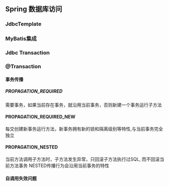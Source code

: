 ## Spring 数据库访问

### JdbcTemplate

### MyBatis集成

### Jdbc Transaction

### @Transaction

#### 事务传播

##### PROPAGATION_REQUIRED 
需要事务，如果当前存在事务，就沿用当前事务，否则新建一个事务运行子方法

#### PROPAGATION_REQUIRED_NEW
每交创建新事务运行方法，新事务拥有新的锁和隔离级别等特性,与当前事务完全独立

#### PROPAGATION_NESTED
当前方法调用子方法时，子方法发生异常，只回滚子方法执行过SQL, 而不回滚当前方法事务
NESTED传播行为会沿用当前事务的特性

#### 自调用失效问题